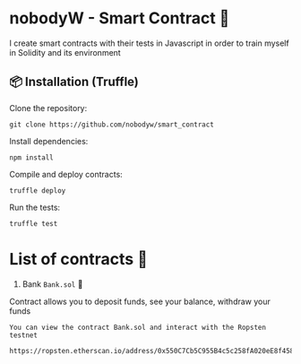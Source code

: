 # nobodyW - Smart Contract :briefcase:

I create smart contracts with their tests in Javascript in order to train myself in Solidity and its environment

## :package: Installation (Truffle)

Clone the repository:

``` console
git clone https://github.com/nobodyw/smart_contract
````

Install dependencies:

```console
npm install
```

Compile and deploy contracts:

```console
truffle deploy
```

Run the tests:

```console
truffle test
```

# List of contracts :briefcase:

1. Bank `Bank.sol` :money_with_wings:

Contract allows you to deposit funds, see your balance, withdraw your funds

`You can view the contract Bank.sol and interact with the Ropsten testnet`
```console
https://ropsten.etherscan.io/address/0x550C7Cb5C955B4c5c258fA020eE8f458F59Ac118#code
```